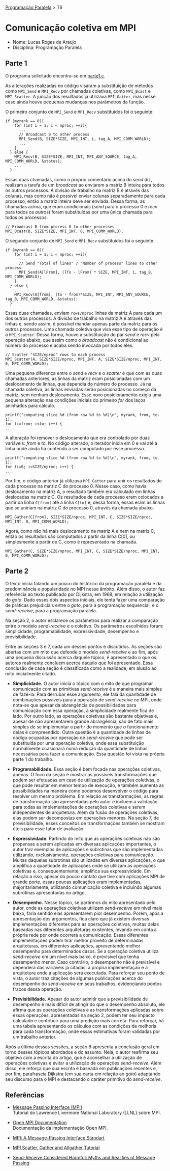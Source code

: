 [Programação Paralela](https://github.com/lucasroges/elc139-2019a) > T6

# Comunicação coletiva em MPI

- Nome: Lucas Roges de Araujo
- Disciplina: Programação Paralela

## Parte 1
O programa solicitado encontra-se em [parte1.c](parte1.c).

As alterações realizadas no código visaram a substituição de métodos como `MPI_Send` e `MPI_Recv` por chamadas coletivas, como `MPI_Bcast` e `MPI_Scatter`. A junção dos resultados já utilizava `MPI_Gatter`, mas nesse caso ainda houve pequenas mudanças nos parâmetros da função.

O primeiro conjunto de `MPI_Send` e `MPI_Recv` substituídos foi o seguinte:

```
if (myrank == 0){
    for (int i = 1; i < nproc; ++i){
      ...
      // Broadcast B to other process
      MPI_Send(B, SIZE*SIZE, MPI_INT, i, tag_A, MPI_COMM_WORLD);
      ...
    }
  } else {
    MPI_Recv(B, SIZE*SIZE, MPI_INT, MPI_ANY_SOURCE, tag_A, MPI_COMM_WORLD, &status);
    ...
  }
```

Essas duas chamadas, como o próprio comentário acima do *send* diz, realizam a tarefa de um *broadcast* ao enviarem a matriz B inteira para todos os outros processos. A divisão de trabalho na matriz B é através das colunas, mas como não é possível enviar colunas separadamente para cada processo, então a matriz inteira deve ser enviada. Dessa forma, as chamadas acima, que eram condicionais (*send* para o processo 0 e *recv* para todos os outros) foram substituídas por uma única chamada para todos os processos:

```
// Broadcast B from process 0 to other processes
MPI_Bcast(B, SIZE*SIZE, MPI_INT, 0, MPI_COMM_WORLD);
```

O segundo conjunto de `MPI_Send` e `MPI_Recv` substituídos foi o seguinte:

```
if (myrank == 0){
    for (int i = 1; i < nproc; ++i){
      ...
      // Send "Total of lines" / "Number of process" lines to other process
      MPI_Send(A[lFrom], (lTo - lFrom) * SIZE, MPI_INT, i, tag_B, MPI_COMM_WORLD);
    }
  } else {
  	...
    MPI_Recv(A[from], (to - from)*SIZE, MPI_INT, MPI_ANY_SOURCE, tag_B, MPI_COMM_WORLD, &status);   
  }
```

Essas duas chamadas, enviam `rows/nproc` linhas da matriz A para cada um dos outros processos. A divisão de trabalho na matriz A é através das linhas e, sendo assim, é possível mandar apenas parte da matriz para os outros processos. Uma chamada coletiva que visa esse tipo de operação é a `MPI_Scatter`. Dessa forma, houve a substituição do par *send* e *recv* pela operação abaixo, que assim como o *broadcast* não é condicional ao número do processo e acaba sendo invocada por todos eles. 

```
// Scatter "SIZE/nproc" rows to each process
MPI_Scatter(A, SIZE*SIZE/nproc, MPI_INT, A, SIZE*SIZE/nproc, MPI_INT, 0, MPI_COMM_WORLD);
```

Uma pequena diferença entre o *send* e *recv* e o *scatter* é que com as duas chamadas anteriores, as linhas da matriz eram posicionadas com um deslocamento de linhas, que dependia do número do processo. Já na chamada coletiva, as linhas enviadas serão posicionadas no começo da matriz, sem nenhum deslocamento. Esse novo posicionamento exigiu uma pequena alteração nas condições iniciais do primeiro *for* dos laços aninhados para cálculo.

```
printf("computing slice %d (from row %d to %d)\n", myrank, from, to-1);
for (i=from; i<to; i++) {
...
```

A alteração foi remover o deslocamento que era controlado por duas variáveis: *from* e *to*.
No código alterado, o iterador inicia em 0 e vai até a linha onde ainda há conteúdo a ser computado por esse processo.

```
printf("computing slice %d (from row %d to %d)\n", myrank, from, to-1);
for (i=0; i<SIZE/nproc; i++) {
...
```

Por fim, o código anterior já utilizava `MPI_Gatter` para unir os resultados de cada processo na matriz C do processo 0. Nesse caso, como havia deslocamento na matriz A, o resultado também era calculado em linhas deslocadas na matriz C. Os resultados de cada processo eram colocados a partir da linha `C[from]` até a linha `C[to]` e, dessa forma, essas eram as linhas que se uniriam na matriz C do processo 0, através da chamada abaixo.

```
MPI_Gather(C[from], SIZE*SIZE/nproc, MPI_INT, C, SIZE*SIZE/nproc, MPI_INT, 0, MPI_COMM_WORLD);
```

Agora, como não há mais deslocamento na matriz A e nem na matriz C, então os resultados são computados a partir da linha C[0], ou simplesmente a partir de C, como é representado na chamada.

```
MPI_Gather(C, SIZE*SIZE/nproc, MPI_INT, C, SIZE*SIZE/nproc, MPI_INT, 0, MPI_COMM_WORLD);
```

## Parte 2
O texto inicia falando um pouco do histórico da programação paralela e da predominância e popularidade no MPI nesse âmbito. Além disso, o autor faz referência ao texto publicado por Dijkstra, em 1968, em relação a utilização do *goto*. Dado esses dois aspectos iniciais, ele tenta fazer uma comparação de práticas prejudiciais entre o *goto*, para a programação sequencial, e o *send-receive*, para a programação paralela.

Na seção 2, o autor esclarece os parâmetros para realizar a comparação entre o modelo *send-receive* e o coletivo. Os parâmetros escolhidos foram: simplicidade, programabilidade, expressividade, desempenho e previsibilidade.

Entre as seções 3 e 7, cada um desses pontos é discutidos. As seções são abertas com um mito que defende o modelo *send-receive* e ao fim, após uma pequena discussão acerca daquele tópico, é apresentado o que os autores realmente concluem acerca daquilo que foi apresentado. Essa conclusão de cada seção é classificada como a realidade, em alusão ao mito inicialmente citado.

* **Simplicidade.** O autor inicia o tópico com o mito de que programar comunicação com as primitivas *send-receive* é a maneira mais simples de fazê-la. Para derrubar esse argumento, ele fala da quantidade de combinações possíveis para a operação de *send-receive* no MPI, onde nota-se que apesar da abrangência de possibilidades para comunicação com essa operação, a simplicidade realmente fica de lado. Por outro lado, as operações coletivas são bastante objetivas e, apesar de não apresentarem grande abrangência, são de fato mais simples de se implementar a partir do momento que o funcionamento delas é compreendido. Outra questão é a quantidade de linhas de código ocupadas por operação de *send-receive* que pode ser substituída por uma operação coletiva, onde essa substituição normalmente ocasionará numa redução da quantidade de linhas necessárias para fazer a comunicação. Essa questão foi vista na própria parte 1 do trabalho.

* **Programabilidade.** Essa seção é bem focada nas operações coletivas, apenas. O foco da seção é mostrar as possíveis transformações que podem ser efetuadas em caso de utilização de operações coletivas, o que pode resultar em menor tempo de execução, e também aumenta as possibilidades na maneira como podemos desenvolver o código para resolver um mesmo problema. Em relação as transformações, as regras de transformação são apresentadas pelo autor e incluem a validação para todas as implementações de operações coletivas e serem independentes de arquitetura. Além da fusão de operações coletivas, elas podem ser decompostas em operações menores. Na seção 7, de previsibilidade, esses conceitos de transformações também se mostram úteis para esse fator de avaliação.

* **Expressividade.** Partindo do mito que as operações coletivas não são propensas a serem aplicadas em diversas aplicações importantes, o autor traz exemplos de aplicações e subrotinas que são implementadas utilizando, exclusivamente, operações coletivas para comunicação. Muitas daquelas subrotinas são utilizadas em diversas aplicações, o que amplifica a quantidade de aplicações onde se utilizam as operações coletivas e, consequentemente, amplifica sua expressividade. Em relação a isso, apesar do pouco contato que tive com aplicações MPI de grande porte, essas poucas aplicações eram implementadas, majoritariamente, utilizando comunicação coletiva e incluindo algumas subrotinas apresentadas no artigo.

* **Desempenho.** Nesse tópico, se partirmos do mito apresentado pelo autor, onde as operações coletivas utilizam *send-receive* em nível mais baixo, faria sentido elas apresentarem pior desempenho. Porém, após a apresentação dos argumentos, fica claro que já existem diversas implementações diferentes para as operações coletivas, muitas delas baseadas nas diferentes arquiteturas existentes, levando em conta a própria rede por onde ocorrerá a comunicação. Essas diferentes implementações podem tirar melhor proveito de determinadas arquiteturas, em diferentes aplicações, apresentando melhor desempenho para determinados casos. Se a operação coletiva utiliza *send-receive* em um nível mais baixo, é previsível que tenha desempenho menor. Caso contrário, o desempenho não é previsível e dependerá das variáveis já citadas: a própria implementação e a arquitetura onde a aplicação será executada. Para reforçar seu ponto de vista, o autor traz citações de algumas publicações acerca do desempenho do *send-receive* em seus trabalhos, evidenciando pontos fracos dessa operação.

* **Previsibilidade.** Apesar do autor admitir que a previsibilidade de desempenho é mais difícil de atingir do que o desempenho absoluto, ele afirma que as operações coletivas e as transformações aplicadas sobre essas operações, apresentadas na seção 2, podem ter seu impacto calculado e contribuir para uma predição mais correta. Para reforçar, há uma tabela apresentando os cálculos com as condições de melhoria para cada transformação, onde essas estimativas foram validadas por um trabalho anterior.

Após a última dessas sessões, a seção 8 apresenta a conclusão geral em torno desses tópicos abordados e do assunto. Nela, o autor reafirma seu objetivo com a escrita do artigo, que é aconselhar a utilização de operações coletivas e evitar a utilização de operações *send-receive*. Além disso, ele reforça que sua escrita é baseada em publicações recentes e, por fim, parafraseia Dijkstra (em sua carta em relação ao *goto*) adaptando seu discurso para o MPI e destacando o caráter primitivo do *send-receive*.

## Referências

- [Message Passing Interface (MPI)](https://computing.llnl.gov/tutorials/mpi/)  
  Tutorial do Lawrence Livermore National Laboratory (LLNL) sobre MPI.

- [Open MPI Documentation](https://www.open-mpi.org/doc/)  
  Documentação da implementação Open MPI.

- [MPI: A Message-Passing Interface Standart](https://www.mpi-forum.org/docs/mpi-3.1/mpi31-report.pdf)

- [MPI Scatter, Gather and Allgather Tutorial](http://mpitutorial.com/tutorials/mpi-scatter-gather-and-allgather/)

- [Send-Receive Considered Harmful: Myths and Realities of Message Passing](https://dl.acm.org/citation.cfm?id=963780)

